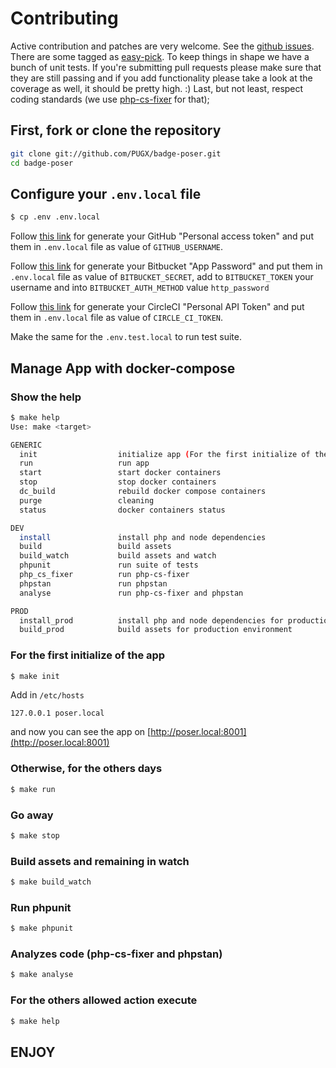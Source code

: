 # Contributing

Active contribution and patches are very welcome.
See the [github issues](https://github.com/PUGX/badge-poser/issues?state=open).
There are some tagged as [easy-pick](https://github.com/PUGX/badge-poser/issues?labels=easy-pick&page=1&state=open).
To keep things in shape we have a bunch of unit tests. If you're submitting pull requests please
make sure that they are still passing and if you add functionality please
take a look at the coverage as well, it should be pretty high. :)
Last, but not least, respect coding standards
(we use [php-cs-fixer](https://github.com/FriendsOfPHP/PHP-CS-Fixer) for that);

## First, fork or clone the repository

```bash
git clone git://github.com/PUGX/badge-poser.git
cd badge-poser
```

## Configure your `.env.local` file

```bash
$ cp .env .env.local
```

Follow [this link](https://github.com/settings/tokens) for generate your GitHub "Personal access token" and put them
 in `.env.local` file as value of `GITHUB_USERNAME`.

Follow [this link](https://bitbucket.org/account/settings/app-passwords/new) for generate your Bitbucket "App Password" and put them
 in `.env.local` file as value of `BITBUCKET_SECRET`, add to `BITBUCKET_TOKEN` your username and into `BITBUCKET_AUTH_METHOD` value `http_password`

Follow [this link](https://circleci.com/account/api) for generate your CircleCI "Personal API Token" and put them
 in `.env.local` file as value of `CIRCLE_CI_TOKEN`.

Make the same for the `.env.test.local` to run test suite.

## Manage App with docker-compose

### Show the help

```bash
$ make help
Use: make <target>

GENERIC
  init                  initialize app (For the first initialize of the app)
  run                   run app
  start                 start docker containers
  stop                  stop docker containers
  dc_build              rebuild docker compose containers
  purge                 cleaning
  status                docker containers status

DEV
  install               install php and node dependencies
  build                 build assets
  build_watch           build assets and watch
  phpunit               run suite of tests
  php_cs_fixer          run php-cs-fixer
  phpstan               run phpstan
  analyse               run php-cs-fixer and phpstan

PROD
  install_prod          install php and node dependencies for production environment
  build_prod            build assets for production environment
```

### For the first initialize of the app
```bash
$ make init
```
Add in `/etc/hosts`
```console
127.0.0.1 poser.local
```
and now you can see the app on [http://poser.local:8001](http://poser.local:8001)

### Otherwise, for the others days
```bash
$ make run
```

### Go away
```bash
$ make stop
```

### Build assets and remaining in watch
```bash
$ make build_watch
```

### Run phpunit
``` bash
$ make phpunit
```

### Analyzes code (php-cs-fixer and phpstan)
``` bash
$ make analyse
```

### For the others allowed action execute
``` bash
$ make help
```

## ENJOY
